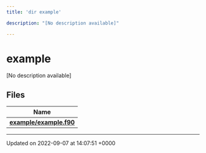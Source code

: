 ```yaml
---
title: 'dir example'

description: "[No description available]"

---
```


# example

[No description available]

## Files

| Name           |
| -------------- |
| **[example/example.f90](/documentation/code/files/example_8f90/#file-examplef90)**  |






-------------------------------

Updated on 2022-09-07 at 14:07:51 +0000
